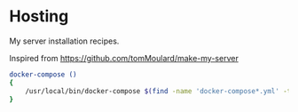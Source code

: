 # Hosting

My server installation recipes.

Inspired from https://github.com/tomMoulard/make-my-server

```bash
docker-compose ()
{
    /usr/local/bin/docker-compose $(find -name 'docker-compose*.yml' -type f -printf '%p\t%d\n'  2>/dev/null | sort -n -k2 | cut -f 1 | awk '{print "-f "$0}') $@
}
```  
